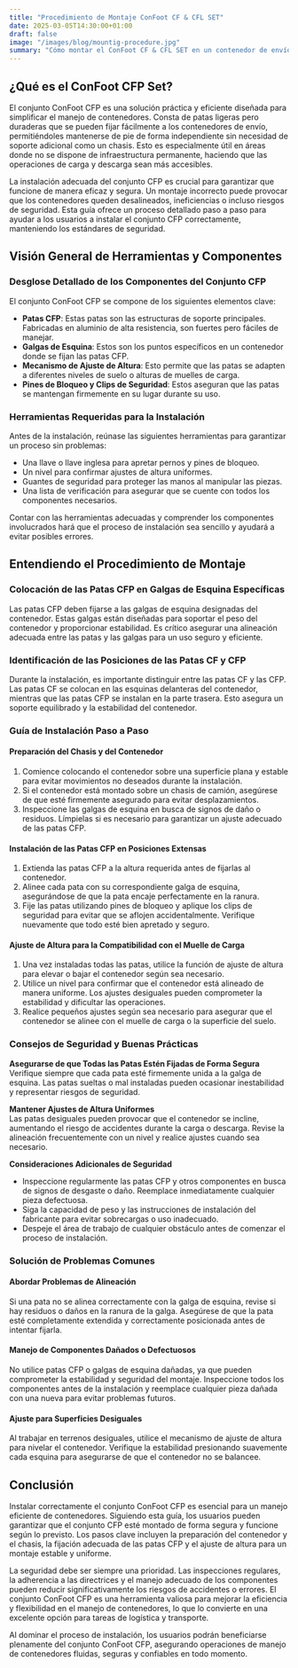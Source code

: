 ```yaml
---
title: "Procedimiento de Montaje ConFoot CF & CFL SET"
date: 2025-03-05T14:30:00+01:00
draft: false
image: "/images/blog/mountig-procedure.jpg"
summary: "Cómo montar el ConFoot CF & CFL SET en un contenedor de envío."
---
```


## ¿Qué es el ConFoot CFP Set?  
El conjunto ConFoot CFP es una solución práctica y eficiente diseñada para simplificar el manejo de contenedores. Consta de patas ligeras pero duraderas que se pueden fijar fácilmente a los contenedores de envío, permitiéndoles mantenerse de pie de forma independiente sin necesidad de soporte adicional como un chasis. Esto es especialmente útil en áreas donde no se dispone de infraestructura permanente, haciendo que las operaciones de carga y descarga sean más accesibles.  

La instalación adecuada del conjunto CFP es crucial para garantizar que funcione de manera eficaz y segura. Un montaje incorrecto puede provocar que los contenedores queden desalineados, ineficiencias o incluso riesgos de seguridad. Esta guía ofrece un proceso detallado paso a paso para ayudar a los usuarios a instalar el conjunto CFP correctamente, manteniendo los estándares de seguridad.  


## Visión General de Herramientas y Componentes  

### Desglose Detallado de los Componentes del Conjunto CFP  
El conjunto ConFoot CFP se compone de los siguientes elementos clave:  
- **Patas CFP**: Estas patas son las estructuras de soporte principales. Fabricadas en aluminio de alta resistencia, son fuertes pero fáciles de manejar.  
- **Galgas de Esquina**: Estos son los puntos específicos en un contenedor donde se fijan las patas CFP.  
- **Mecanismo de Ajuste de Altura**: Esto permite que las patas se adapten a diferentes niveles de suelo o alturas de muelles de carga.  
- **Pines de Bloqueo y Clips de Seguridad**: Estos aseguran que las patas se mantengan firmemente en su lugar durante su uso.  

### Herramientas Requeridas para la Instalación  
Antes de la instalación, reúnase las siguientes herramientas para garantizar un proceso sin problemas:  
- Una llave o llave inglesa para apretar pernos y pines de bloqueo.  
- Un nivel para confirmar ajustes de altura uniformes.  
- Guantes de seguridad para proteger las manos al manipular las piezas.  
- Una lista de verificación para asegurar que se cuente con todos los componentes necesarios.  

Contar con las herramientas adecuadas y comprender los componentes involucrados hará que el proceso de instalación sea sencillo y ayudará a evitar posibles errores.  


## Entendiendo el Procedimiento de Montaje  

### Colocación de las Patas CFP en Galgas de Esquina Específicas  
Las patas CFP deben fijarse a las galgas de esquina designadas del contenedor. Estas galgas están diseñadas para soportar el peso del contenedor y proporcionar estabilidad. Es crítico asegurar una alineación adecuada entre las patas y las galgas para un uso seguro y eficiente.  

### Identificación de las Posiciones de las Patas CF y CFP  
Durante la instalación, es importante distinguir entre las patas CF y las CFP. Las patas CF se colocan en las esquinas delanteras del contenedor, mientras que las patas CFP se instalan en la parte trasera. Esto asegura un soporte equilibrado y la estabilidad del contenedor.  


### Guía de Instalación Paso a Paso  

#### Preparación del Chasis y del Contenedor  
1. Comience colocando el contenedor sobre una superficie plana y estable para evitar movimientos no deseados durante la instalación.  
2. Si el contenedor está montado sobre un chasis de camión, asegúrese de que esté firmemente asegurado para evitar desplazamientos.  
3. Inspeccione las galgas de esquina en busca de signos de daño o residuos. Límpielas si es necesario para garantizar un ajuste adecuado de las patas CFP.  

#### Instalación de las Patas CFP en Posiciones Extensas  
1. Extienda las patas CFP a la altura requerida antes de fijarlas al contenedor.  
2. Alinee cada pata con su correspondiente galga de esquina, asegurándose de que la pata encaje perfectamente en la ranura.  
3. Fije las patas utilizando pines de bloqueo y aplique los clips de seguridad para evitar que se aflojen accidentalmente. Verifique nuevamente que todo esté bien apretado y seguro.  

#### Ajuste de Altura para la Compatibilidad con el Muelle de Carga  
1. Una vez instaladas todas las patas, utilice la función de ajuste de altura para elevar o bajar el contenedor según sea necesario.  
2. Utilice un nivel para confirmar que el contenedor está alineado de manera uniforme. Los ajustes desiguales pueden comprometer la estabilidad y dificultar las operaciones.  
3. Realice pequeños ajustes según sea necesario para asegurar que el contenedor se alinee con el muelle de carga o la superficie del suelo.  


### Consejos de Seguridad y Buenas Prácticas  

**Asegurarse de que Todas las Patas Estén Fijadas de Forma Segura**  
Verifique siempre que cada pata esté firmemente unida a la galga de esquina. Las patas sueltas o mal instaladas pueden ocasionar inestabilidad y representar riesgos de seguridad.  

**Mantener Ajustes de Altura Uniformes**  
Las patas desiguales pueden provocar que el contenedor se incline, aumentando el riesgo de accidentes durante la carga o descarga. Revise la alineación frecuentemente con un nivel y realice ajustes cuando sea necesario.  

**Consideraciones Adicionales de Seguridad**  
- Inspeccione regularmente las patas CFP y otros componentes en busca de signos de desgaste o daño. Reemplace inmediatamente cualquier pieza defectuosa.  
- Siga la capacidad de peso y las instrucciones de instalación del fabricante para evitar sobrecargas o uso inadecuado.  
- Despeje el área de trabajo de cualquier obstáculo antes de comenzar el proceso de instalación.  


### Solución de Problemas Comunes  

#### Abordar Problemas de Alineación  
Si una pata no se alinea correctamente con la galga de esquina, revise si hay residuos o daños en la ranura de la galga. Asegúrese de que la pata esté completamente extendida y correctamente posicionada antes de intentar fijarla.  

#### Manejo de Componentes Dañados o Defectuosos  
No utilice patas CFP o galgas de esquina dañadas, ya que pueden comprometer la estabilidad y seguridad del montaje. Inspeccione todos los componentes antes de la instalación y reemplace cualquier pieza dañada con una nueva para evitar problemas futuros.  

#### Ajuste para Superficies Desiguales  
Al trabajar en terrenos desiguales, utilice el mecanismo de ajuste de altura para nivelar el contenedor. Verifique la estabilidad presionando suavemente cada esquina para asegurarse de que el contenedor no se balancee.  


## Conclusión  

Instalar correctamente el conjunto ConFoot CFP es esencial para un manejo eficiente de contenedores. Siguiendo esta guía, los usuarios pueden garantizar que el conjunto CFP esté montado de forma segura y funcione según lo previsto. Los pasos clave incluyen la preparación del contenedor y el chasis, la fijación adecuada de las patas CFP y el ajuste de altura para un montaje estable y uniforme.  

La seguridad debe ser siempre una prioridad. Las inspecciones regulares, la adherencia a las directrices y el manejo adecuado de los componentes pueden reducir significativamente los riesgos de accidentes o errores. El conjunto ConFoot CFP es una herramienta valiosa para mejorar la eficiencia y flexibilidad en el manejo de contenedores, lo que lo convierte en una excelente opción para tareas de logística y transporte.  

Al dominar el proceso de instalación, los usuarios podrán beneficiarse plenamente del conjunto ConFoot CFP, asegurando operaciones de manejo de contenedores fluidas, seguras y confiables en todo momento.
